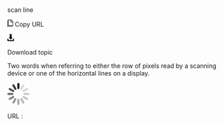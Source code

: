 # 

scan line

![Copy URL](media/scan-line/Copy.png)
Copy URL

![Download](media/scan-line/Download.png)

Download topic

Two words when referring to either the row of pixels read by a scanning device or one of the horizontal lines on a display.

![In progress](media/scan-line/activity-large.gif)

URL :
